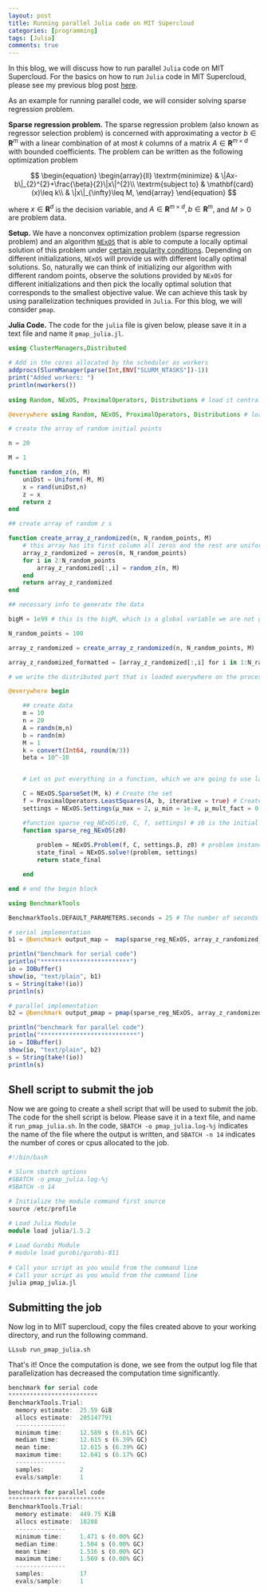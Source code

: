 ```yaml
---
layout: post 
title: Running parallel Julia code on MIT Supercloud
categories: [programming] 
tags: [Julia]
comments: true 
---
```


In this blog, we will discuss how to run  parallel `Julia` code on MIT Supercloud. For the basics on how to run `Julia` code in MIT Supercloud, please see my previous blog post [here](https://shuvomoy.github.io/blog/programming/2020/01/24/Running-Julia-code-on-MIT-supercloud.html). <!-- more -->

As an example for running parallel code, we will consider solving sparse regression problem. 

**Sparse regression problem.** The sparse regression problem (also known as regressor selection problem) is concerned with approximating a vector $b\in\mathbf{R}^{m}$ with a linear combination of at most $k$ columns of a matrix $A\in\mathbf{R}^{m\times d}$ with bounded coefficients. The problem can be written as the following optimization problem


$$
\begin{equation}
\begin{array}{ll}
\textrm{minimize} & \|Ax-b\|_{2}^{2}+\frac{\beta}{2}\|x\|^{2}\\
\textrm{subject to} & \mathbf{card}(x)\leq k\\
 & \|x\|_{\infty}\leq M,
\end{array}
\end{equation}
$$



where $x\in\mathbf{R}^{d}$ is the decision variable, and $A\in\mathbf{R}^{m\times d},b\in\mathbf{R}^{m},$ and $M>0$ are problem data.

**Setup.** We have a nonconvex optimization problem (sparse regression problem) and an algorithm [`NExOS`](https://github.com/Shuvomoy/NExOS.jl) that is able to compute a locally optimal solution of this problem under [certain regularity conditions](https://arxiv.org/pdf/2011.04552.pdf). Depending on different initializations, `NExOS` will provide us with different locally optimal solutions. So, naturally we can think of initializing our algorithm with different random points, observe the solutions provided by `NExOS` for different initializations and then pick the locally optimal solution that corresponds to the smallest objective value. We can achieve this task by using parallelization techniques provided in `Julia`. For this blog, we will consider `pmap`.

**Julia Code.** The code for the `julia` file is given below, please save it in a text file and name it `pmap_julia.jl`.

```julia 
using ClusterManagers,Distributed

# Add in the cores allocated by the scheduler as workers
addprocs(SlurmManager(parse(Int,ENV["SLURM_NTASKS"])-1))
print("Added workers: ")
println(nworkers())
    
using Random, NExOS, ProximalOperators, Distributions # load it centrally

@everywhere using Random, NExOS, ProximalOperators, Distributions # load it on each process

# create the array of random initial points

n = 20

M = 1

function random_z(n, M)
    uniDst = Uniform(-M, M)
    x = rand(uniDst,n)
    z = x
    return z
end

## create array of random z s

function create_array_z_randomized(n, N_random_points, M)
    # this array has its first column all zeros and the rest are uniformly distrubted over [-M,M]
    array_z_randomized = zeros(n, N_random_points)
    for i in 2:N_random_points
        array_z_randomized[:,i] = random_z(n, M)
    end
    return array_z_randomized
end

## necessary info to generate the data

bigM = 1e99 # this is the bigM, which is a global variable we are not gonna change

N_random_points = 100

array_z_randomized = create_array_z_randomized(n, N_random_points, M)

array_z_randomized_formatted = [array_z_randomized[:,i] for i in 1:N_random_points]

# we write the distributed part that is loaded everywhere on the processes we created

@everywhere begin

    ## create data
    m = 10
    n = 20
    A = randn(m,n)
    b = randn(m)
    M = 1
    k = convert(Int64, round(m/3))
    beta = 10^-10


    # Let us put everything in a function, which we are going to use later for parallel implementation.

    C = NExOS.SparseSet(M, k) # Create the set
    f = ProximalOperators.LeastSquares(A, b, iterative = true) # Create the function
    settings = NExOS.Settings(μ_max = 2, μ_min = 1e-8, μ_mult_fact = 0.5, verbose = false, freq = 250, γ_updt_rule = :adaptive, β = beta) # settings

    #function sparse_reg_NExOS(z0, C, f, settings) # z0 is the initial point
    function sparse_reg_NExOS(z0)
        
        problem = NExOS.Problem(f, C, settings.β, z0) # problem instance
        state_final = NExOS.solve!(problem, settings)
        return state_final

    end

end # end the begin block

using BenchmarkTools 

BenchmarkTools.DEFAULT_PARAMETERS.seconds = 25 # The number of seconds budgeted for the benchmarking process. The trial will terminate if this time is exceeded (regardless of samples), but at least one sample will always be taken.

# serial implementation
b1 = @benchmark output_map =  map(sparse_reg_NExOS, array_z_randomized_formatted)

println("benchmark for serial code")
println("*************************")
io = IOBuffer()
show(io, "text/plain", b1)
s = String(take!(io))
println(s)

# parallel implementation
b2 = @benchmark output_pmap = pmap(sparse_reg_NExOS, array_z_randomized_formatted)

println("benchmark for parallel code")
println("***************************")
io = IOBuffer()
show(io, "text/plain", b2)
s = String(take!(io))
println(s)

```

## Shell script to submit the job

Now we are going to create a shell script that will be used to submit the job. The code for the shell script is below. Please save it in a text file, and name it `run_pmap_julia.sh`. In the code, `SBATCH -o pmap_julia.log-%j` indicates the name of the file where the output is written, and `SBATCH -n 14` indicates the number of cores or cpus allocated to the job. 

```julia 
#!/bin/bash

# Slurm sbatch options
#SBATCH -o pmap_julia.log-%j
#SBATCH -n 14

# Initialize the module command first source
source /etc/profile

# Load Julia Module
module load julia/1.5.2
 
# Load Gurobi Module
# module load gurobi/gurobi-811            
 
# Call your script as you would from the command line
# Call your script as you would from the command line
julia pmap_julia.jl
```

## Submitting the job

Now log in to MIT supercloud, copy the files created above to your working directory, and run the following command. 

```
LLsub run_pmap_julia.sh
```

That's it! Once the computation is done, we see from the output log file that parallelization has decreased the computation time significantly. 

```julia 
benchmark for serial code
*************************
BenchmarkTools.Trial: 
  memory estimate:  25.59 GiB
  allocs estimate:  205147791
  --------------
  minimum time:     12.589 s (6.61% GC)
  median time:      12.615 s (6.39% GC)
  mean time:        12.615 s (6.39% GC)
  maximum time:     12.641 s (6.17% GC)
  --------------
  samples:          2
  evals/sample:     1
    
benchmark for parallel code
***************************
BenchmarkTools.Trial: 
  memory estimate:  449.75 KiB
  allocs estimate:  10208
  --------------
  minimum time:     1.471 s (0.00% GC)
  median time:      1.504 s (0.00% GC)
  mean time:        1.516 s (0.00% GC)
  maximum time:     1.569 s (0.00% GC)
  --------------
  samples:          17
  evals/sample:     1
```

 

 